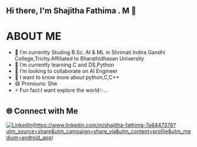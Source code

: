## Hi there, I'm Shajitha Fathima . M 👋

# ABOUT ME

- 🔭 I’m currently Studing B.Sc. AI & ML in Shrimati Indira Gandhi College,Trichy.Affiliated to Bharathidhasan University 
- 🌱 I’m currently learning C and DS,Python
- 👯 I’m looking to collaborate on AI Engineer 
- 💬 I want to know more about python,C,C++ 
- 😄 Pronouns: She
- ⚡ Fun fact:I want explore the world✨...


## 🌐 Connect with Me

[![LinkedIn](https://img.shields.io/badge/linkedin-%230077B5.svg?style=for-the-badge&logo=linkedin&logoColor=white)](https://in.linkedin.com/)(https://www.linkedin.com/in/shajitha-fathima-7a8447378?utm_source=share&utm_campaign=share_via&utm_content=profile&utm_medium=android_app)

